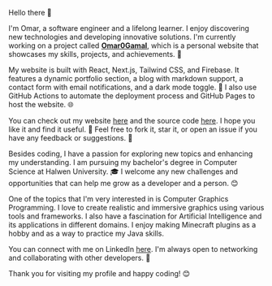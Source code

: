 Hello there 👋

I'm Omar, a software engineer and a lifelong learner. I enjoy discovering new technologies and developing innovative solutions. I'm currently working on a project called [**Omar0Gamal**](https://github.com/Omar0Gamal/), which is a personal website that showcases my skills, projects, and achievements. 🚀

My website is built with React, Next.js, Tailwind CSS, and Firebase. It features a dynamic portfolio section, a blog with markdown support, a contact form with email notifications, and a dark mode toggle. 🌙 I also use GitHub Actions to automate the deployment process and GitHub Pages to host the website. 🌐

You can check out my website [here](https://omar0gamal.github.io/) and the source code [here](https://github.com/Omar0Gamal/Omar0Gamal). I hope you like it and find it useful. 🙌 Feel free to fork it, star it, or open an issue if you have any feedback or suggestions. 💬

Besides coding, I have a passion for exploring new topics and enhancing my understanding. I am pursuing my bachelor's degree in Computer Science at Halwen University. 🎓 I welcome any new challenges and opportunities that can help me grow as a developer and a person. 😊

One of the topics that I'm very interested in is Computer Graphics Programming. I love to create realistic and immersive graphics using various tools and frameworks. I also have a fascination for Artificial Intelligence and its applications in different domains. I enjoy making Minecraft plugins as a hobby and as a way to practice my Java skills.

You can connect with me on LinkedIn [here](https://www.linkedin.com/in/omar-gamal-091044168/). I'm always open to networking and collaborating with other developers. 👋

Thank you for visiting my profile and happy coding! 😊
